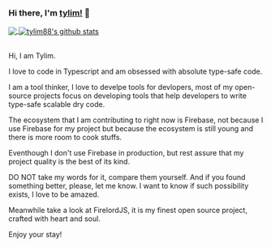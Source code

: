 ### Hi there, I'm [tylim!](https://tylim88.github.io) 👋

<!--
**tylim88/tylim88** is a ✨ _special_ ✨ repository because its `README.md` (this file) appears on your GitHub profile.

Here are some ideas to get you started:

- 🔭 I’m currently working on ...
- 🌱 I’m currently learning ...
- 👯 I’m looking to collaborate on ...
- 🤔 I’m looking for help with ...
- 💬 Ask me about ...
- 📫 How to reach me: ...
- 😄 Pronouns: ...
- ⚡ Fun fact: ...
-->

<a href="https://github.com/tylim88/github-readme-stats">
  <img align="center" src="https://github-readme-stats.vercel.app/api/top-langs/?username=tylim88&theme=radical&count_private=true" />
</a>
<a href="https://github.com/tylim88/github-readme-stats">
  <img align="center" src="https://github-readme-stats.vercel.app/api?username=tylim88&show_icons=true&theme=radical&line_height=27&count_private=true" alt="tylim88's github stats" />
</a>
<br/>
<br/>

Hi, I am Tylim.

I love to code in Typescript and am obsessed with absolute type-safe code.

I am a tool thinker, I love to develpe tools for devlopers, most of my open-source projects focus on developing tools that help developers to write type-safe scalable dry code.

The ecosystem that I am contributing to right now is Firebase, not because I use Firebase for my project but because the ecosystem is still young and there is more room to cook stuffs.

Eventhough I don't use Firebase in production, but rest assure that my project quality is the best of its kind.

DO NOT take my words for it, compare them yourself. And if you found something better, please, let me know. I want to know if such possibility exists, I love to be amazed.

Meanwhile take a look at FirelordJS, it is my finest open source project, crafted with heart and soul.

Enjoy your stay!
